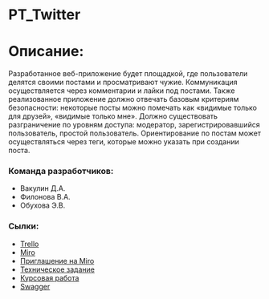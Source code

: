 # PT_Twitter
# Описание:
Разработанное веб-приложение будет площадкой, где пользователи делятся своими постами и просматривают чужие. Коммуникация осуществляется через комментарии и лайки под постами. Также реализованное приложение должно отвечать базовым критериям безопасности: некоторые посты можно помечать как «видимые только для друзей», «видимые только мне». Должно существовать разграничение по уровням доступа: модератор, зарегистрировавшийся пользователь, простой пользователь. Ориентирование по постам может осуществляться через теги, которые можно указать при создании поста.
### Команда разработчиков:
* Вакулин Д.А.
* Филонова В.А.
* Обухова Э.В.
### Сылки:
- [Trello](https://trello.com/202297922533)
- [Miro](https://miro.com/app/board/uXjVOGN-Ch4=/)
- [Приглашение на Miro](https://miro.com/app/board/uXjVOGN-Ch4=/?invite_link_id=962277482334)
- [Техническое задание](https://github.com/pressEm/PT_Twitter/files/8309808/T3_ver19032022.docx)
- [Курсовая работа](https://github.com/pressEm/PT_Twitter/files/8305183/default.docx)
- [Swagger](https://app.swaggerhub.com/apis/TP_Twitter/TP_Twitter/1.0.0#/pet/findPetsByStatus)
